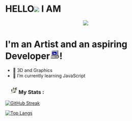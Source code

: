 <h1>HELLO<img src="https://media.giphy.com/media/hvRJCLFzcasrR4ia7z/giphy.gif" width="30"> I AM</h1>
<div id="header" align="center">
  <img src="https://github.com/divavocado/divavocado/blob/669a50c2c5cb80c07b3bb720e9a08655409344bf/chrome-night%20(1)-min.gif" width="500"/>
</div>

# I'm an Artist and an aspiring Developer<img src="https://github.com/divavocado/divavocado/blob/2e441afa674c4bc5ab9224cab7cec916685450d1/funny-computer-animated-gif-29.gif" width="30"/>!

- 🍄 3D and Graphics
- 🌱 I’m currently learning JavaScript


###  &nbsp; <img src="https://github.com/divavocado/divavocado/blob/200da15d57fc02a738252e5657e9d22b84640561/plant-plants.gif" width="30"> My Stats :
[![GitHub Streak](http://github-readme-streak-stats.herokuapp.com?user=divavocado&theme=dark&background=000000)](https://git.io/streak-stats)

[![Top Langs](https://github-readme-stats.vercel.app/api/top-langs/?username=divavocado&layout=compact&theme=vision-friendly-dark)](https://github.com/anuraghazra/github-readme-stats)
<p align="center"><img src="https://komarev.com/ghpvc/?username=divavocado&style=flat-square&color=blue" alt=""></p>






